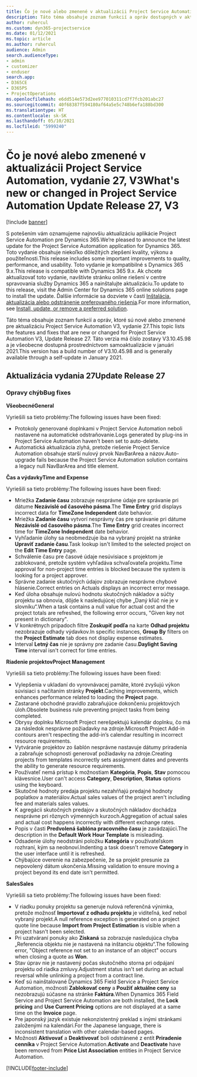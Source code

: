 ```yaml
---
title: Čo je nové alebo zmenené v aktualizácii Project Service Automation, vydanie 27, V3
description: Táto téma obsahuje zoznam funkcií a opráv dostupných v aktualizácii Project Service Automation, vydanie 27, V3
author: ruhercul
ms.custom: dyn365-projectservice
ms.date: 01/12/2021
ms.topic: article
ms.author: ruhercul
audience: Admin
search.audienceType:
- admin
- customizer
- enduser
search.app:
- D365CE
- D365PS
- ProjectOperations
ms.openlocfilehash: e6dd514e573d2ee977010311cd7f7fcb201abc27
ms.sourcegitcommit: 40f68387f594180af64a5e5c748b6efa188bd300
ms.translationtype: HT
ms.contentlocale: sk-SK
ms.lasthandoff: 05/10/2021
ms.locfileid: "5999240"
---
```

# <a name="whats-new-or-changed-in-project-service-automation-update-release-27-v3"></a><span data-ttu-id="97735-103">Čo je nové alebo zmenené v aktualizácii Project Service Automation, vydanie 27, V3</span><span class="sxs-lookup"><span data-stu-id="97735-103">What's new or changed in Project Service Automation Update Release 27, V3</span></span>

[!include [banner](../includes/psa-now-project-operations.md)]

<span data-ttu-id="97735-104">S potešením vám oznamujeme najnovšiu aktualizáciu aplikácie Project Service Automation pre Dynamics 365.</span><span class="sxs-lookup"><span data-stu-id="97735-104">We’re pleased to announce the latest update for the Project Service Automation application for Dynamics 365.</span></span> <span data-ttu-id="97735-105">Toto vydanie obsahuje niekoľko dôležitých zlepšení kvality, výkonu a použiteľnosti.</span><span class="sxs-lookup"><span data-stu-id="97735-105">This release includes some important improvements to quality, performance, and usability.</span></span> <span data-ttu-id="97735-106">Toto vydanie je kompatibilné s Dynamics 365 9.x.</span><span class="sxs-lookup"><span data-stu-id="97735-106">This release is compatible with Dynamics 365 9.x.</span></span> <span data-ttu-id="97735-107">Ak chcete aktualizovať toto vydanie, navštívte stránku online riešení v centre spravovania služby Dynamics 365 a nainštalujte aktualizáciu.</span><span class="sxs-lookup"><span data-stu-id="97735-107">To update to this release, visit the Admin Center for Dynamics 365 online solutions page to install the update.</span></span> <span data-ttu-id="97735-108">Ďalšie informácie sa dozviete v časti [Inštalácia, aktualizácia alebo odstránenie preferovaného riešenia](/power-platform/admin/install-remove-preferred-solution).</span><span class="sxs-lookup"><span data-stu-id="97735-108">For more information, see [Install, update, or remove a preferred solution](/power-platform/admin/install-remove-preferred-solution).</span></span>

<span data-ttu-id="97735-109">Táto téma obsahuje zoznam funkcií a opráv, ktoré sú nové alebo zmenené pre aktualizáciu Project Service Automation V3, vydanie 27.</span><span class="sxs-lookup"><span data-stu-id="97735-109">This topic lists the features and fixes that are new or changed for Project Service Automation V3, Update Release 27.</span></span> <span data-ttu-id="97735-110">Táto verzia má číslo zostavy V3.10.45.98 a je všeobecne dostupná prostredníctvom samoaktualizácie v januári 2021.</span><span class="sxs-lookup"><span data-stu-id="97735-110">This version has a build number of V3.10.45.98 and is generally available through a self-update in January 2021.</span></span>

## <a name="update-release-27"></a><span data-ttu-id="97735-111">Aktualizácia vydania 27</span><span class="sxs-lookup"><span data-stu-id="97735-111">Update Release 27</span></span>

### <a name="bug-fixes"></a><span data-ttu-id="97735-112">Opravy chýb</span><span class="sxs-lookup"><span data-stu-id="97735-112">Bug fixes</span></span>

<span data-ttu-id="97735-113">**Všeobecné**</span><span class="sxs-lookup"><span data-stu-id="97735-113">**General**</span></span>

<span data-ttu-id="97735-114">Vyriešili sa tieto problémy:</span><span class="sxs-lookup"><span data-stu-id="97735-114">The following issues have been fixed:</span></span>

- <span data-ttu-id="97735-115">Protokoly generované doplnkami v Project Service Automation neboli nastavené na automatické odstraňovanie.</span><span class="sxs-lookup"><span data-stu-id="97735-115">Logs generated by plug-ins in Project Service Automation haven't been set to auto-delete.</span></span>
- <span data-ttu-id="97735-116">Automatická aktualizácia zlyhá, pretože riešenie Project Service Automation obsahuje starší nulový prvok NavBarArea a názov.</span><span class="sxs-lookup"><span data-stu-id="97735-116">Auto-upgrade fails because the Project Service Automation solution contains a legacy null NavBarArea and title element.</span></span>

<span data-ttu-id="97735-117">**Čas a výdavky**</span><span class="sxs-lookup"><span data-stu-id="97735-117">**Time and Expense**</span></span>

<span data-ttu-id="97735-118">Vyriešili sa tieto problémy:</span><span class="sxs-lookup"><span data-stu-id="97735-118">The following issues have been fixed:</span></span>

- <span data-ttu-id="97735-119">Mriežka **Zadanie času** zobrazuje nesprávne údaje pre správanie pri dátume **Nezávislé od časového pásma**.</span><span class="sxs-lookup"><span data-stu-id="97735-119">The **Time Entry** grid displays incorrect data for **TimeZone Independent** date behavior.</span></span>
- <span data-ttu-id="97735-120">Mriežka **Zadanie času** vytvorí nesprávny čas pre správanie pri dátume **Nezávislé od časového pásma**.</span><span class="sxs-lookup"><span data-stu-id="97735-120">The **Time Entry** grid creates incorrect time for **TimeZone Independent** date behavior.</span></span>
- <span data-ttu-id="97735-121">Vyhľadanie úlohy sa neobmedzuje iba na vybraný projekt na stránke **Upraviť zadanie času**.</span><span class="sxs-lookup"><span data-stu-id="97735-121">Task lookup isn't limited to the selected project on the **Edit Time Entry** page.</span></span>
- <span data-ttu-id="97735-122">Schválenie času pre časové údaje nesúvisiace s projektom je zablokované, pretože systém vyhľadáva schvaľovateľa projektu.</span><span class="sxs-lookup"><span data-stu-id="97735-122">Time approval for non-project time entries is blocked because the system is looking for a project approver.</span></span>
- <span data-ttu-id="97735-123">Správne zadanie skutočných údajov zobrazuje nesprávne chybové hlásenie.</span><span class="sxs-lookup"><span data-stu-id="97735-123">Correct entries on Actuals displays an incorrect error message.</span></span>
- <span data-ttu-id="97735-124">Keď úloha obsahuje nulovú hodnotu skutočných nákladov a súčty projektu sa obnovia, dôjde k nasledujúcej chybe „Daný kľúč nie je v slovníku“.</span><span class="sxs-lookup"><span data-stu-id="97735-124">When a task contains a null value for actual cost and the project totals are refreshed, the following error occurs, "Given key not present in dictionary".</span></span>
- <span data-ttu-id="97735-125">V konkrétnych prípadoch filtre **Zoskupiť podľa** na karte **Odhad projektu** nezobrazuje odhady výdavkov.</span><span class="sxs-lookup"><span data-stu-id="97735-125">In specific instances, **Group By** filters on the **Project Estimate** tab does not display expense estimates.</span></span>
- <span data-ttu-id="97735-126">Interval **Letný čas** nie je správny pre zadanie času.</span><span class="sxs-lookup"><span data-stu-id="97735-126">**Daylight Saving Time** interval isn't correct for time entries.</span></span>

<span data-ttu-id="97735-127">**Riadenie projektov**</span><span class="sxs-lookup"><span data-stu-id="97735-127">**Project Management**</span></span>

<span data-ttu-id="97735-128">Vyriešili sa tieto problémy:</span><span class="sxs-lookup"><span data-stu-id="97735-128">The following issues have been fixed:</span></span>

- <span data-ttu-id="97735-129">Vylepšenia v ukladaní do vyrovnávacej pamäte, ktoré zvyšujú výkon súvisiaci s načítaním stránky **Projekt**.</span><span class="sxs-lookup"><span data-stu-id="97735-129">Caching improvements, which enhances performance related to loading the **Project** page.</span></span>
- <span data-ttu-id="97735-130">Zastarané obchodné pravidlo zabraňujúce dokončeniu projektových úloh.</span><span class="sxs-lookup"><span data-stu-id="97735-130">Obsolete business rule preventing project tasks from being completed.</span></span>
- <span data-ttu-id="97735-131">Obrysy doplnku Microsoft Project nerešpektujú kalendár doplnku, čo má za následok nesprávne požiadavky na zdroje.</span><span class="sxs-lookup"><span data-stu-id="97735-131">Microsoft Project Add-in contours aren't respecting the add-in’s calendar resulting in incorrect resource requirements.</span></span>
- <span data-ttu-id="97735-132">Vytváranie projektov zo šablón nesprávne nastavuje dátumy priradenia a zabraňuje schopnosti generovať požiadavky na zdroje.</span><span class="sxs-lookup"><span data-stu-id="97735-132">Creating projects from templates incorrectly sets assignment dates and prevents the ability to generate resource requirements.</span></span>
- <span data-ttu-id="97735-133">Používateľ nemá prístup k možnostiam **Kategória**, **Popis**, **Stav** pomocou klávesnice.</span><span class="sxs-lookup"><span data-stu-id="97735-133">User can't access **Category**, **Description**, **Status** options using the keyboard.</span></span>
- <span data-ttu-id="97735-134">Skutočné hodnoty predaja projektu nezahŕňajú predajné hodnoty poplatkov a materiálov.</span><span class="sxs-lookup"><span data-stu-id="97735-134">Actual sales values of the project aren't including fee and materials sales values.</span></span>
- <span data-ttu-id="97735-135">K agregácii skutočných predajov a skutočných nákladov dochádza nesprávne pri rôznych výmenných kurzoch.</span><span class="sxs-lookup"><span data-stu-id="97735-135">Aggregation of actual sales and actual cost happens incorrectly with different exchange rates.</span></span>
- <span data-ttu-id="97735-136">Popis v časti **Predvolená šablóna pracovného času** je zavádzajúci.</span><span class="sxs-lookup"><span data-stu-id="97735-136">The description in the **Default Work Hour Template** is misleading.</span></span>
- <span data-ttu-id="97735-137">Odsadenie úlohy neodstráni položku **Kategória** v používateľskom rozhraní, kým sa neobnoví.</span><span class="sxs-lookup"><span data-stu-id="97735-137">Indenting a task doesn't remove **Category** in the user interface until it is refreshed.</span></span>
- <span data-ttu-id="97735-138">Chýbajúce overenie na zabezpečenie, že sa projekt presunie za nepovolený dátum ukončenia.</span><span class="sxs-lookup"><span data-stu-id="97735-138">Missing validation to ensure moving a project beyond its end date isn't permitted.</span></span>

<span data-ttu-id="97735-139">**Sales**</span><span class="sxs-lookup"><span data-stu-id="97735-139">**Sales**</span></span>

<span data-ttu-id="97735-140">Vyriešili sa tieto problémy:</span><span class="sxs-lookup"><span data-stu-id="97735-140">The following issues have been fixed:</span></span>

- <span data-ttu-id="97735-141">V riadku ponuky projektu sa generuje nulová referenčná výnimka, pretože možnosť **Importovať z odhadu projektu** je viditeľná, keď nebol vybraný projekt.</span><span class="sxs-lookup"><span data-stu-id="97735-141">A null reference exception is generated on a project quote line because **Import from Project Estimation** is visible when a project hasn't been selected.</span></span>
- <span data-ttu-id="97735-142">Pri uzatváraní ponuky ako **Získaná** sa zobrazuje nasledujúca chyba „Referencia objektu nie je nastavená na inštanciu objektu“.</span><span class="sxs-lookup"><span data-stu-id="97735-142">The following error, "Object reference not set to an instance of an object" occurs when closing a quote as **Won**.</span></span>
- <span data-ttu-id="97735-143">Stav úprav nie je nastavený počas skutočného storna pri odpájaní projektu od riadka zmluvy.</span><span class="sxs-lookup"><span data-stu-id="97735-143">Adjustment status isn't set during an actual reversal while unlinking a project from a contract line.</span></span>
- <span data-ttu-id="97735-144">Keď sú nainštalované Dynamics 365 Field Service a Project Service Automation, možnosti **Zablokovať ceny** a **Použiť aktuálne ceny** sa nezobrazujú súčasne na stránke **Faktúra**.</span><span class="sxs-lookup"><span data-stu-id="97735-144">When Dynamics 365 Field Service and Project Service Automation are both installed, the **Lock pricing** and **Use Current Pricing** options are not displayed at a same time on the **Invoice** page.</span></span>
- <span data-ttu-id="97735-145">Pre japonský jazyk existuje nekonzistentný preklad s inými stránkami založenými na kalendári.</span><span class="sxs-lookup"><span data-stu-id="97735-145">For the Japanese language, there is inconsistent translation with other calendar-based pages.</span></span>
- <span data-ttu-id="97735-146">Možnosti **Aktivovať** a **Deaktivovať** boli odstránené z entít **Priradenie cenníka** v Project Service Automation.</span><span class="sxs-lookup"><span data-stu-id="97735-146">**Activate** and **Deactivate** have been removed from **Price List Association** entities in Project Service Automation.</span></span>


[!INCLUDE[footer-include](../includes/footer-banner.md)]